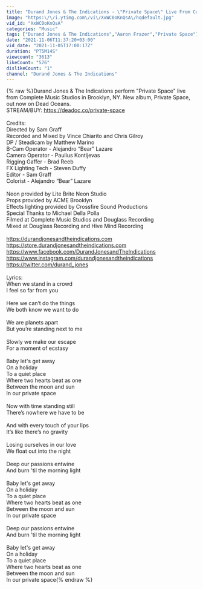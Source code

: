 ```yaml
---
title: "Durand Jones & The Indications - \"Private Space\" Live From Complete Music Studios - Brooklyn, NY"
image: "https:\/\/i.ytimg.com\/vi\/XxWC0oKnQsA\/hqdefault.jpg"
vid_id: "XxWC0oKnQsA"
categories: "Music"
tags: ["Durand Jones & The Indications","Aaron Frazer","Private Space"]
date: "2021-11-06T11:37:20+03:00"
vid_date: "2021-11-05T17:00:17Z"
duration: "PT5M14S"
viewcount: "3613"
likeCount: "576"
dislikeCount: "1"
channel: "Durand Jones & The Indications"
---
```

{% raw %}Durand Jones &amp; The Indications perform &quot;Private Space&quot; live from Complete Music Studios in Brooklyn, NY. New album, Private Space, out now on Dead Oceans.<br />STREAM/BUY: <a rel="nofollow" target="blank" href="https://deadoc.co/private-space">https://deadoc.co/private-space</a><br /><br />Credits:<br />Directed by Sam Graff<br />Recorded and Mixed by Vince Chiarito and Chris Gilroy<br />DP / Steadicam by Matthew Marino<br />B-Cam Operator - Alejandro “Bear” Lazare<br />Camera Operator - Paulius Kontijevas<br />Rigging Gaffer - Brad Reeb<br />FX Lighting Tech - Steven Duffy<br />Editor - Sam Graff<br />Colorist - Alejandro “Bear” Lazare<br /><br />Neon provided by Lite Brite Neon Studio<br />Props provided by ACME Brooklyn <br />Effects lighting provided by Crossfire Sound Productions<br />Special Thanks to Michael Della Polla <br />Filmed at Complete Music Studios and Douglass Recording<br />Mixed at Douglass Recording and Hive Mind Recording<br /><br /><a rel="nofollow" target="blank" href="https://durandjonesandtheindications.com">https://durandjonesandtheindications.com</a><br /><a rel="nofollow" target="blank" href="https://store.durandjonesandtheindications.com">https://store.durandjonesandtheindications.com</a><br /><a rel="nofollow" target="blank" href="https://www.facebook.com/DurandJonesandTheIndications">https://www.facebook.com/DurandJonesandTheIndications</a><br /><a rel="nofollow" target="blank" href="https://www.instagram.com/durandjonesandtheindications">https://www.instagram.com/durandjonesandtheindications</a><br /><a rel="nofollow" target="blank" href="https://twitter.com/durand_jones">https://twitter.com/durand_jones</a><br /><br />Lyrics:<br />When we stand in a crowd<br />I feel so far from you<br /><br />Here we can’t do the things<br />We both know we want to do<br /><br />We are planets apart<br />But you’re standing next to me<br /><br />Slowly we make our escape <br />For a moment of ecstasy<br /><br />Baby let's get away<br />On a holiday<br />To a quiet place<br />Where two hearts beat as one<br />Between the moon and sun<br />In our private space<br /><br />Now with time standing still<br />There’s nowhere we have to be<br /><br />And with every touch of your lips<br />It’s like there’s no gravity<br /><br />Losing ourselves in our love<br />We float out into the night<br /><br />Deep our passions entwine<br />And burn 'til the morning light<br /><br />Baby let's get away<br />On a holiday<br />To a quiet place<br />Where two hearts beat as one<br />Between the moon and sun<br />In our private space<br /><br />Deep our passions entwine<br />And burn 'til the morning light<br /><br />Baby let's get away<br />On a holiday<br />To a quiet place<br />Where two hearts beat as one<br />Between the moon and sun<br />In our private space{% endraw %}
